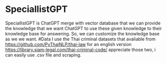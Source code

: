 # SpeciallistGPT
SpeciallistGPT is ChatGPT merge with vector database that we can provide the knowledge that we want
ChatGPT to use these given knowledge to their knowledge base for answering. So, we can customize the knowledge base as we we want.
#Data
I use the Thai criminal datasets that avaliable from https://github.com/PyThaiNLP/thai-law for an english version https://library.siam-legal.com/thai-criminal-code/
appreciate those two, i can easily use .csv file and scraping.
